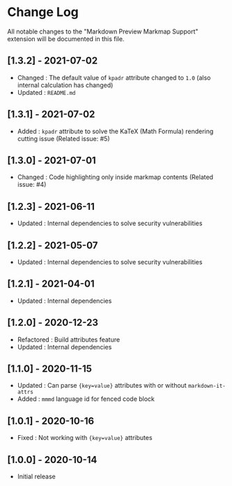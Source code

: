 # Change Log

All notable changes to the "Markdown Preview Markmap Support" extension will be documented in this file.

## [1.3.2] - 2021-07-02

- Changed : The default value of `kpadr` attribute changed to `1.0` (also internal calculation has changed)
- Updated : `README.md`

## [1.3.1] - 2021-07-02

- Added : `kpadr` attribute to solve the KaTeX (Math Formula) rendering cutting issue (Related issue: #5)

## [1.3.0] - 2021-07-01

- Changed : Code highlighting only inside markmap contents (Related issue: #4)

## [1.2.3] - 2021-06-11

- Updated : Internal dependencies to solve security vulnerabilities

## [1.2.2] - 2021-05-07

- Updated : Internal dependencies to solve security vulnerabilities

## [1.2.1] - 2021-04-01

- Updated : Internal dependencies

## [1.2.0] - 2020-12-23

- Refactored : Build attributes feature
- Updated : Internal dependencies

## [1.1.0] - 2020-11-15

- Updated : Can parse `{key=value}` attributes with or without `markdown-it-attrs`
- Added : `mmmd` language id for fenced code block

## [1.0.1] - 2020-10-16

- Fixed : Not working with `{key=value}` attributes

## [1.0.0] - 2020-10-14

- Initial release
